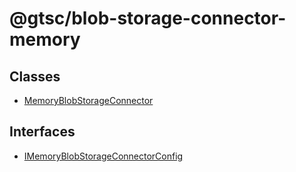 # @gtsc/blob-storage-connector-memory

## Classes

- [MemoryBlobStorageConnector](classes/MemoryBlobStorageConnector.md)

## Interfaces

- [IMemoryBlobStorageConnectorConfig](interfaces/IMemoryBlobStorageConnectorConfig.md)
